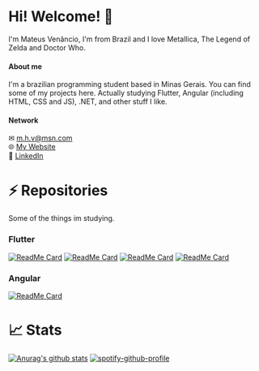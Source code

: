# Hi! Welcome! 👋

I'm Mateus Venâncio, I'm from Brazil and I love Metallica, The Legend of Zelda and Doctor Who.

#### About me

I'm a brazilian programming student based in Minas Gerais. You can find some of my projects here. Actually studying Flutter, Angular (including HTML, CSS and JS), .NET, and other stuff I like.

#### Network

✉ m.h.v@msn.com  
🌐 [My Website](https://www.mateusvenancio.com.br)  
🔗 [LinkedIn](https://www.linkedin.com/in/mateushvenancio/)

# ⚡ Repositories

Some of the things im studying.

### Flutter

[![ReadMe Card](https://github-readme-stats.vercel.app/api/pin/?username=mateushvenancio&repo=pomodoro_timer)](https://github.com/mateushvenancio/pomodoro_timer)
[![ReadMe Card](https://github-readme-stats.vercel.app/api/pin/?username=mateushvenancio&repo=pokedex)](https://github.com/mateushvenancio/pokedex)
[![ReadMe Card](https://github-readme-stats.vercel.app/api/pin/?username=mateushvenancio&repo=mytoptracks)](https://github.com/mateushvenancio/mytoptracks)
[![ReadMe Card](https://github-readme-stats.vercel.app/api/pin/?username=mateushvenancio&repo=appetit)](https://github.com/mateushvenancio/appetit)

### Angular

[![ReadMe Card](https://github-readme-stats.vercel.app/api/pin/?username=mateushvenancio&repo=mateusvenanciong)](https://github.com/mateushvenancio/mateusvenanciong)

# 📈 Stats

[![Anurag's github stats](https://github-readme-stats.vercel.app/api?username=mateushvenancio&show_icons=true&theme=tokyonight)](https://github.com/mateushvenancio/)
[![spotify-github-profile](https://spotify-github-profile.vercel.app/api/view?uid=12177547293&cover_image=true&theme=default)](https://github.com/kittinan/spotify-github-profile)
